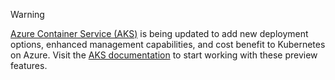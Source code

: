 > [!WARNING]
> [Azure Container Service (AKS)](../articles/aks/intro-kubernetes.md) is being updated to add new deployment options, enhanced management capabilities, and cost benefit to Kubernetes on Azure. Visit the [AKS documentation](../articles/aks/intro-kubernetes.md) to start working with these preview features.   
>
>
